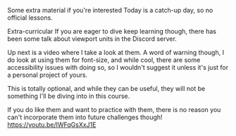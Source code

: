 Some extra material if you're interested
Today is a catch-up day, so no official lessons.

Extra-curricular
If you are eager to dive keep learning though, there has been some talk about viewport units in the Discord server.

Up next is a video where I take a look at them. A word of warning though, I do look at using them for font-size, and while cool, there are some accessibility issues with doing so, so I wouldn't suggest it unless it's just for a personal project of yours.

This is totally optional, and while they can be useful, they will not be something I'll be diving into in this course.

If you do like them and want to practice with them, there is no reason you can't incorporate them into future challenges though!
https://youtu.be/IWFqGsXxJ1E